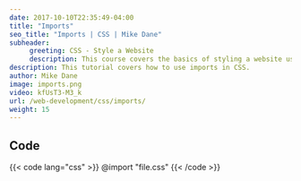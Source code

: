 ```yaml
---
date: 2017-10-10T22:35:49-04:00
title: "Imports"
seo_title: "Imports | CSS | Mike Dane"
subheader:
     greeting: CSS - Style a Website
     description: This course covers the basics of styling a website using CSS. Work your way through the videos/articles and I'll teach you everything you need to know to style a basic website!
description: This tutorial covers how to use imports in CSS.
author: Mike Dane
image: imports.png
video: kfUsT3-M3_k
url: /web-development/css/imports/
weight: 15
---
```


## Code

{{< code lang="css" >}}
@import "file.css"
{{< /code >}}